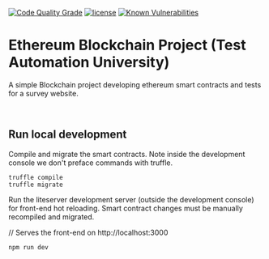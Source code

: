 [![Code Quality Grade](https://www.code-inspector.com/project/21134/status/svg)](https://frontend.code-inspector.com/project/21134/dashboard) [![license](https://img.shields.io/badge/license-MIT-green.svg)](https://github.com/rafaelaazevedo/tau-blockchain-course/blob/master/LICENSE) [![Known Vulnerabilities](https://snyk.io/test/github/rafaelaazevedo/tau-blockchain-course/badge.svg?targetFile=package.json)](https://snyk.io/test/github/rafaelaazevedo/tau-blockchain-course?targetFile=package.json)

# Ethereum Blockchain Project (Test Automation University)

A simple Blockchain project developing ethereum smart contracts and tests for a survey website.

<br>

## Run local development

Compile and migrate the smart contracts. Note inside the development console we don't preface commands with truffle.

```
truffle compile
truffle migrate
```

Run the liteserver development server (outside the development console) for front-end hot reloading. Smart contract changes must be manually recompiled and migrated.

// Serves the front-end on http://localhost:3000

```
npm run dev
```
